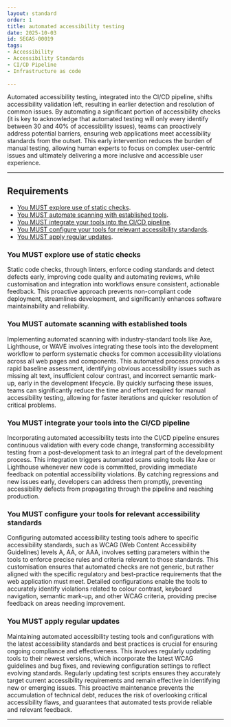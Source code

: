 ```yaml
---
layout: standard
order: 1
title: automated accessibility testing
date: 2025-10-03
id: SEGAS-00019
tags:
- Accessibility
- Accessibility Standards
- CI/CD Pipeline
- Infrastructure as code
  
---
```


Automated accessibility testing, integrated into the CI/CD pipeline, shifts accessibility validation left, resulting in earlier detection and resolution of common issues. By automating a significant portion of accessibility checks (it is key to acknowledge that automated testing will only every identify between 30 and 40% of accessibility issues), teams can proactively address potential barriers, ensuring web applications meet accessibility standards from the outset. This early intervention reduces the burden of manual testing, allowing human experts to focus on complex user-centric issues and ultimately delivering a more inclusive and accessible user experience.

---

## Requirements

- [You MUST explore use of static checks](#You-MUST-explore-use-of-static-checks).
- [You MUST automate scanning with established tools](#You-MUST-automate-scanning-with-established-tools).
- [You MUST integrate your tools into the CI/CD pipeline](#You-MUST-integrate-your-tools-into-the-CI/CD-pipeline).
- [You MUST configure your tools for relevant accessibility standards](#You-MUST-configure-your-tools-for-relevant-accessibility-standards).
- [You MUST apply regular updates](#You-MUST-apply-regular-updates).

### You MUST explore use of static checks

Static code checks, through linters, enforce coding standards and detect defects early, improving code quality and automating reviews, while customisation and integration into workflows ensure consistent, actionable feedback. This proactive approach prevents non-compliant code deployment, streamlines development, and significantly enhances software maintainability and reliability.

### You MUST automate scanning with established tools

Implementing automated scanning with industry-standard tools like Axe, Lighthouse, or WAVE involves integrating these tools into the development workflow to perform systematic checks for common accessibility violations across all web pages and components. This automated process provides a rapid baseline assessment, identifying obvious accessibility issues such as missing alt text, insufficient colour contrast, and incorrect semantic mark-up, early in the development lifecycle. By quickly surfacing these issues, teams can significantly reduce the time and effort required for manual accessibility testing, allowing for faster iterations and quicker resolution of critical problems. 


### You MUST integrate your tools into the CI/CD pipeline

Incorporating automated accessibility tests into the CI/CD pipeline ensures continuous validation with every code change, transforming accessibility testing from a post-development task to an integral part of the development process. This integration triggers automated scans using tools like Axe or Lighthouse whenever new code is committed, providing immediate feedback on potential accessibility violations. By catching regressions and new issues early, developers can address them promptly, preventing accessibility defects from propagating through the pipeline and reaching production.

### You MUST configure your tools for relevant accessibility standards

Configuring automated accessibility testing tools adhere to specific accessibility standards, such as WCAG (Web Content Accessibility Guidelines) levels A, AA, or AAA, involves setting parameters within the tools to enforce precise rules and criteria relevant to those standards. This customisation ensures that automated checks are not generic, but rather aligned with the specific regulatory and best-practice requirements that the web application must meet. Detailed configurations enable the tools to accurately identify violations related to colour contrast, keyboard navigation, semantic mark-up, and other WCAG criteria, providing precise feedback on areas needing improvement. 

### You MUST apply regular updates

Maintaining automated accessibility testing tools and configurations with the latest accessibility standards and best practices is crucial for ensuring ongoing compliance and effectiveness. This involves regularly updating tools to their newest versions, which incorporate the latest WCAG guidelines and bug fixes, and reviewing configuration settings to reflect evolving standards. Regularly updating test scripts ensures they accurately target current accessibility requirements and remain effective in identifying new or emerging issues. This proactive maintenance prevents the accumulation of technical debt, reduces the risk of overlooking critical accessibility flaws, and guarantees that automated tests provide reliable and relevant feedback. 



---
